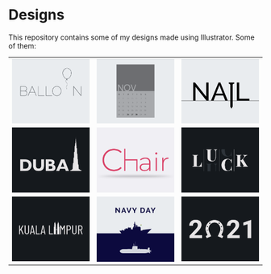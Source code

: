 # Designs
This repository contains some of my designs made using Illustrator.
Some of them:
<table>
    <tr>
      <td><img src="2020-11/png/22.11.2020.png"></td>
      <td><img src="2020-11/png/26.11.2020.png"></td>
      <td><img src="2020-11/png/24.11.2020.png"></td>
    </tr>
    <tr>
      <td><img src="2020-12/png/14.12.2020.png"></td>
      <td><img src="2020-11/png/17.11.2020.png"></td>
      <td><img src="2020-12/png/06.12.2020.png"></td>
    </tr>
    <tr>
      <td><img src="2020-12/png/29.12.2020.png"></td>
      <td><img src="2020-12/png/04.12.2020.png"></td>
      <td><img src="2021-01/png/01.01.2021.png"></td>
    </tr>
</table>
